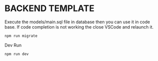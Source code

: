 # BACKEND TEMPLATE

Execute the models/main.sql file in database then you can use it in code base.
If code completion is not working the close VSCode and relaunch it.

```sh
npm run migrate
```

Dev Run

```sh
npm run dev
```
